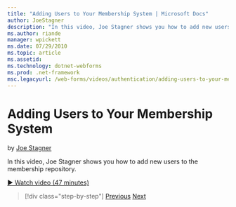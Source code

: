 ```yaml
---
title: "Adding Users to Your Membership System | Microsoft Docs"
author: JoeStagner
description: "In this video, Joe Stagner shows you how to add new users to the membership repository."
ms.author: riande
manager: wpickett
ms.date: 07/29/2010
ms.topic: article
ms.assetid: 
ms.technology: dotnet-webforms
ms.prod: .net-framework
msc.legacyurl: /web-forms/videos/authentication/adding-users-to-your-membership-system
---
```

Adding Users to Your Membership System
====================
by [Joe Stagner](https://github.com/JoeStagner)

In this video, Joe Stagner shows you how to add new users to the membership repository.

[&#9654; Watch video (47 minutes)](https://channel9.msdn.com/Blogs/ASP-NET-Site-Videos/adding-users-to-your-membership-system)

>[!div class="step-by-step"]
[Previous](validating-users-with-the-login-control.md)
[Next](logging-users-into-your-membership-system.md)